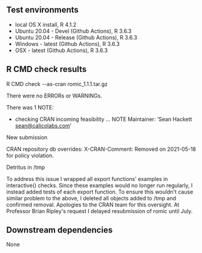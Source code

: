 ## Test environments
* local OS X install, R 4.1.2
* Ubuntu 20.04 - Devel (Github Actions), R 3.6.3
* Ubuntu 20.04 - Release (Github Actions), R 3.6.3
* Windows - latest (Github Actions), R 3.6.3
* OSX - latest (Github Actions), R 3.6.3

## R CMD check results
R CMD check --as-cran romic_1.1.1.tar.gz 

There were no ERRORs or WARNINGs. 

There was 1 NOTE:

* checking CRAN incoming feasibility ... NOTE
Maintainer: ‘Sean Hackett <sean@calicolabs.com>’

New submission

CRAN repository db overrides:
  X-CRAN-Comment: Removed on 2021-05-18 for policy violation.

  Detritus in /tmp

To address this issue I wrapped all export functions' examples in interactive()
checks. Since these examples would no longer run regularly, I instead added
tests of each export function. To ensure this wouldn't cause similar problem
to the above, I deleted all objects added to /tmp and confirmed removal.
Apologies to the CRAN team for this oversight. At Professor Brian Ripley's
request I delayed resubmission of romic until July.

## Downstream dependencies
None

